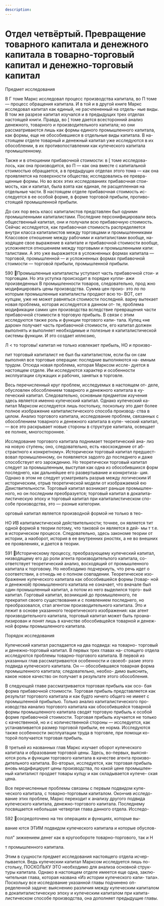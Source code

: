 ```yaml
---
description:
---
```


# Отдел четвёртый. Превращение товарного капитала и денежного капитала в товарно-торговый капитал и денежно-торговый капитал

Предмет исследования

В Г томе Маркс исследовал процесс производства капитала, во
П томе — процесс обращения капитала. И в той и в другой книге
Маркс исследовал капитал как единый, не расчлененный на отдель-
ные виды. В том же разрезе капитал изучался и в предыдущих трех
отделах настоящей книги. Правда, во [ томе дается всесторонний
анализ денежного, товарного и производительного капитала; но они
рассматриваются лишь как формы единого промышленного капитала,
как формы, еще не обособившиеся в отдельные виды капитала. В на-
стоящем отделе товарный и денежный капитал уже исследуются в их
обособлении, в их противопоставлении как купеческого капитала
промышленному.

Также и в отношении прибавочной стоимости: в [ томе исследова-
лось, как она производится, во П — как она вместе с капитальной
стоимостью обращается, а в предыдущих отделах этого тома — как
она проявляется на поверхности общества; исследовались ее превра-
щенные формы. Но во всех этих исследованиях прибавочная стои-
мость, как и капитал, была взята как единая, пе расщепленная на
отдельные части. В настоящем отделе прибавочная стоимость ис-
следуется в ее особой форме, в форме торговой прибыли, противо-
стоящей промышленной прибыли.

До сих пор весь класс капиталистов представлен был однимн
промышленными капиталистами. Последние персонифицировали весь
общественный капитал, они и получали всю прибавочную стоимость.
Сейчас исследуется, как прибавочная стоимость распределяется
внутри класса капиталистов между торговцами и промышленниками
Классовое отношение между рабочими и капиталистами вообще, на-
ходящее свое выражение в капитале и прибавочной стоимости вообще,
усложняется отношением между торговыми и промышленными капи:
талистами. А это уже выражается в усложненных формах капитала —
торговой, промышленной — и усложненных формах прибавочной
стоимости — торговой прибыли, промышленной прибыли.

590
Промышленные капиталисты уступают часть прибавочной стои-
и торговцам. Но эта уступка происходит в порядке купли-
ажи произведенных В промышленности товаров, следовательно,
прод жно модифицировать цены производства. Сумма цен произ-
это ло по которым промышленные капиталисты продают всю то-
ВОТ, сет купцам, уже не может равняться стоимости последней.
варну вытекает новая проблема, которая исследуется в данном от-
те, проблема модификации самих цен производства вследствие
превращения части прибавочной стоимости в торговую прибыль.
В связи с этим исследуются также роль и функции торгового капи-
тала. Купец «не даром» получает часть прибавочной стоимости,
его капитал должен выполнять и выполняет необходимые и полезные
я капиталистической системы функции. И это создает иллюзию,

Л <
то торговы! капитал не только извлекает прибыль, НО и произво-

пит торговый капиталист не был бы капиталистом, если бы он
сам выполнял все торговые операции: последние выполняются на-
емным трудом. Отсюда новая проблема, которая Марксом иссле-
дуется в настоящем отделе. Им исследуются характер и особенности
эксплуатации служащих и рабочих, занятых в торговле.

Весь перечисленный круг проблем, исследуемых в настоящем от-
деле, обусловлен обособлением товарного и денежного капитала в ку-
печеский капитал. Следовательно, основным предметом изучения
здесь является именно купеческий капитал. Однако купеческий ка-
питал Марксом исследуется лишь постольку, поскольку это дает
более полное изображение капиталистического способа производ-
ства в целом. Анализ торгового капитала, исследование проблем,
связанных с обособлением товарного и денежного капитала в купе-
ческий капитал, — все это раскрывает новые стороны в структуре
капитала, освещает ее полнее, многостороннее. `

Исследование торгового капитала поднимает теоретический ана-
лиз на новую ступень; оно, следовательно, есть «восхождение от аб-
страктного к конкретному». Исторически торговый капитал предшест-
вовал промышленному, он появляется задолго до последнего и даже
способствует его зарождению. Но теоретически торговый капитал
следует за промышленным, выступая как одна из обособившихся
форм последнего, как дальнейшее его развертывание и конкретиза-
ция. Однако в этом не следует усматривать разрыв между логическим
И историческим, отрыв теоретической модели от изображаемой ею
Деиствительности. Торговый капитал возникает раньше промышлен-
ного, но он последним преобразуется; торговый капитал в докапита-
листическую эпоху и торговый капитал при капиталистическом спо-
собе производства, это — разные категории.

орговый капитал является производной формой не только в тео-

НО ИВ капиталистической действительности; точнее, он является
тит одной формой в теории потому, что таковой он является в дей-
мы т т.е. в историческом процессе. Следовательно, здесь
закономе теории от истории, а наоборот, история в ее внутренних
рностях, а не во внешних ее проявлениях, и дается в теории.

591
Историческому процессу, преобразующему купеческий капитал,
низводящему его до роли агента производительпого капитала, со-
ответствует теоретический анализ, восходящий от промышленного
капитала к торговому. Но необходимо подчеркиуть, что речь идет о
соответствии, а отнюдь не о полном совпадении. Теоретическое изо-
бражение купеческого капитала как обособившейся формы (товар-
ной и денежной) промышленного капитала не означает, что вначале
был один промышленный капитал, а потом из него выделился торго-
вый капитал. Горговый капитал, возникший до промышленного,
пе прекратил своего существования и с появлением последнего, но
преобразовался, стал агентом производительного капитала. Это и
лежит в основе указанного теоретического изображения: как агент
производительного капитала, торговый капитал может быть проана-
лизирован и понят лишь в качестве обособивщейся товарной и денеж-
ной формы промышленного капитала.

Порядок исследования

Купеческий капитал распадается на два подвида: на товарно-
торговый и денежно-торговый капитал. В первых трех главах на-
стоящего отдела исследуются проблемы товарно-торгового капитала.
В первой из указанных глав рассматриваются особенности и своеоб-
разие этого подвида купеческого капитала. Он — обособившаяся
товарная форма промышленного капитала; следовательно, необхо-
димо выяснить, какое новое качество он получает в результате этого
обособления.

В следующей главе рассматривается торговая прибыль как осо-
бая форма прибавочной стоимости. Торговая прибыль представляется
как результат торгового капитала и как будто ничего общего не имеет
с промышленной прибылью. Только анализ капиталистического про-
изводства ианализ торгового капитала как обособившейся товарной
формы промышленного капитала сводят торговую прибыль к особой
форме прибавочной стоимости. Торговая прибыль изучается не только
с качественной, но и с количественной стороны — исследуется, как
устанавливается размер торговой прибыли, ее норма. Исследуются
также особенности эксплуатации труда в торговле, при помощи ко-
торой получается торговая прибыль.

В третьей из названных глав Маркс изучает оборот купеческого
капитала и образование торговой цены. Здесь, во-первых, выясня-
ются роль и функции торгового капитала в качестве агента произво-
дительного капитала. Во-вторых, исследуется, как торговая прибыль
вновь модифицирует цены производства, по какой цене промышлен-
ный капиталист продает товары купцу и как складывается купече-
ская цена.

Все перечисленные проблемы связаны с первым подвидом купе-
ческого капитала, с товарно-торговым капиталом. Окончив исследо-
вание этих проблем, Маркс переходит к анализу другого подвида
купеческого капитала, денежно-торгового капитала. Последнему
посвящается небольшая четвертая глава данного отдела. Исследо-

592
сосредоточено на тех операциях и функциях, которые вы-

вание ются ЭТИМ подвидом купеческого капитала и которые обуслов-

пол" зижкением денег как в кругообороте товарно-торгового, так и
Н

т промышленного капитала.

Этим в сущности предмет исследования настоящего отдела исчер-
пывается. Ведь купеческии капитал Марксом исследуется лишь по-
стольку, ПОСКОЛЬКУ ЭТО необходимо для анализа основной струк-
туры капитала. Однако в настоящем отделе имеется еще одна, заклю-
чительная глава, которая названа «Из истории купеческого капи-
тала». Поскольку все исследование указанной главы подчинено оп-
ределенной задаче: выяснению различия между купеческим капиталом
в докапиталистическую эпоху и купеческим капиталом при капита-
листическом способе производства, она дополняет предыдущие главы.
